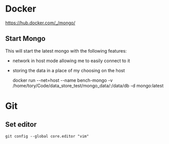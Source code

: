 # Docker
https://hub.docker.com/_/mongo/

## Start Mongo

This will start the latest mongo with the following features:

* network in host mode allowing me to easily connect to it
* storing the data in a place of my choosing on the host


    docker run --net=host --name bench-mongo -v /home/tory/Code/data_store_test/mongo_data/:/data/db -d mongo:latest

# Git
## Set editor
    git config --global core.editor "vim"
